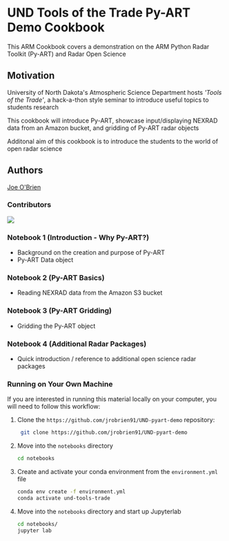 # UND Tools of the Trade Py-ART Demo Cookbook

This ARM Cookbook covers a demonstration on the ARM Python Radar Toolkit (Py-ART) and Radar Open Science

## Motivation

University of North Dakota's Atmospheric Science Department hosts *'Tools of the Trade'*, a hack-a-thon style seminar to introduce useful topics to students research

This cookbook will introduce Py-ART, showcase input/displaying NEXRAD data from an Amazon bucket, and gridding of Py-ART radar objects

Additonal aim of this cookbook is to introduce the students to the world of open radar science

## Authors

[Joe O'Brien](@jrobrien91)

### Contributors

<a href="https://github.com/jrobrien91/UND-pyart-demo/graphs/contributors">
  <img src="https://github.com/jrobrien91/UND-pyart-demo" />
</a>

### Notebook 1 (Introduction - Why Py-ART?)
- Background on the creation and purpose of Py-ART
- Py-ART Data object
### Notebook 2 (Py-ART Basics)
- Reading NEXRAD data from the Amazon S3 bucket
### Notebook 3 (Py-ART Gridding)
- Gridding the Py-ART object
### Notebook 4 (Additional Radar Packages)
- Quick introduction / reference to additional open science radar packages

### Running on Your Own Machine
If you are interested in running this material locally on your computer, you will need to follow this workflow:

1. Clone the `https://github.com/jrobrien91/UND-pyart-demo` repository:

   ```bash
    git clone https://github.com/jrobrien91/UND-pyart-demo
    ```  
1. Move into the `notebooks` directory
    ```bash
    cd notebooks
    ```  
1. Create and activate your conda environment from the `environment.yml` file
    ```bash
    conda env create -f environment.yml
    conda activate und-tools-trade
    ```  
1.  Move into the `notebooks` directory and start up Jupyterlab
    ```bash
    cd notebooks/
    jupyter lab
    ```
